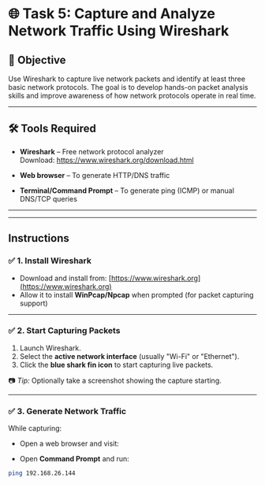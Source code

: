 # 🌐 Task 5: Capture and Analyze Network Traffic Using Wireshark

## 🎯 Objective

Use Wireshark to capture live network packets and identify at least three basic network protocols. The goal is to develop hands-on packet analysis skills and improve awareness of how network protocols operate in real time.

---

## 🛠 Tools Required

- **Wireshark** – Free network protocol analyzer  
  Download: https://www.wireshark.org/download.html

- **Web browser** – To generate HTTP/DNS traffic
- **Terminal/Command Prompt** – To generate ping (ICMP) or manual DNS/TCP queries

---


---

## Instructions

### ✅ 1. Install Wireshark
- Download and install from: [https://www.wireshark.org](https://www.wireshark.org)
- Allow it to install **WinPcap/Npcap** when prompted (for packet capturing support)

---

### ✅ 2. Start Capturing Packets
1. Launch Wireshark.
2. Select the **active network interface** (usually "Wi-Fi" or "Ethernet").
3. Click the **blue shark fin icon** to start capturing live packets.

📷 *Tip:* Optionally take a screenshot showing the capture starting.

---

### ✅ 3. Generate Network Traffic
While capturing:

- Open a web browser and visit:  


- Open **Command Prompt** and run:  
```bash
ping 192.168.26.144


